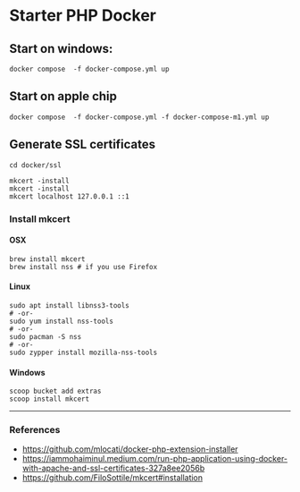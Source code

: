 # Starter PHP Docker

## Start on windows:
`docker compose  -f docker-compose.yml up`

## Start on apple chip
`docker compose  -f docker-compose.yml -f docker-compose-m1.yml up`

## Generate SSL certificates
```
cd docker/ssl

mkcert -install
mkcert -install
mkcert localhost 127.0.0.1 ::1
```


###  Install mkcert
#### OSX
```
brew install mkcert
brew install nss # if you use Firefox
```

#### Linux
```
sudo apt install libnss3-tools
# -or-
sudo yum install nss-tools
# -or-
sudo pacman -S nss
# -or-
sudo zypper install mozilla-nss-tools
```

#### Windows
```
scoop bucket add extras
scoop install mkcert
```

----------
### References
- https://github.com/mlocati/docker-php-extension-installer
- https://iammohaiminul.medium.com/run-php-application-using-docker-with-apache-and-ssl-certificates-327a8ee2056b
- https://github.com/FiloSottile/mkcert#installation
